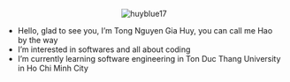 <p align="center"> <img src="https://komarev.com/ghpvc/?username=huyblue17&label=Profile%20views&color=0e75b6&style=flat" alt="huyblue17" /> </p>

- Hello, glad to see you, I’m Tong Nguyen Gia Huy, you can call me Hao by the way
- I’m interested in softwares and all about coding 
- I’m currently learning software engineering in Ton Duc Thang University in Ho Chi Minh City
